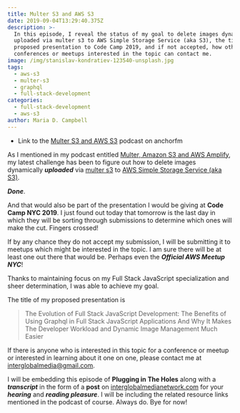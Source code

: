 ```yaml
---
title: Multer S3 and AWS S3
date: 2019-09-04T13:29:40.375Z
description: >-
  In this episode, I reveal the status of my goal to delete images dynamically
  uploaded via multer s3 to AWS Simple Storage Service (aka S3), the title of my
  proposed presentation to Code Camp 2019, and if not accepted, how other
  conferences or meetups interested in the topic can contact me.
image: /img/stanislav-kondratiev-123540-unsplash.jpg
tags:
  - aws-s3
  - multer-s3
  - graphql
  - full-stack-development
categories:
  - full-stack-development
  - aws-s3
author: Maria D. Campbell
---
```

- Link to the [Multer S3 and AWS S3](https://anchor.fm/maria-campbell/episodes/Multer-S3-and-AWS-S3-e57k4l) podcast on anchorfm

As I mentioned in my podcast entitled [Multer, Amazon S3 and AWS Amplify](https://anchor.fm/maria-campbell/episodes/Multer--Amazon-S3-and-AWS-Amplify-e4qqmr), my latest challenge has been to figure out how to delete  images dynamically ***uploaded*** via [multer s3](https://www.npmjs.com/package/multer-s3) to [AWS Simple Storage Service (aka S3)](https://aws.amazon.com/s3/).

***Done***. 

And that would also be part of the presentation I would be giving at **Code Camp NYC 2019**. I just found out today that tomorrow is the last day in which they will be sorting through submissions to determine which ones will make the cut. Fingers crossed!

If by any chance they do not accept my submission, I will be submitting it to meetups which might be interested in the topic. I am sure there will be at least one out there that would be. Perhaps even the ***Official AWS Meetup NYC***!

Thanks to maintaining focus on my Full Stack JavaScript specialization and sheer determination, I was able to achieve my goal.

The title of my proposed presentation is 

>The Evolution of Full Stack JavaScript Development:
The Benefits of Using Graphql in Full Stack JavaScript Applications
And Why It Makes The Developer Workload and Dynamic Image Management Much Easier

If there is anyone who is interested in this topic for a conference or meetup or interested in learning about it one on one, please contact me at <a href="mailto:interglobalmedia@gmail.com" title="email me">interglobalmedia@gmail.com</a>.

I will be embedding this episode of **Plugging in The Holes** along with a ***transcript*** in the form of a **post** on [interglobalmedianetwork.com](https://www.interglobalmedianetwork.com/) for your ***hearing*** and ***reading pleasure***. I will be including the related resource links mentioned in the podcast of course. Always do. Bye for now!


